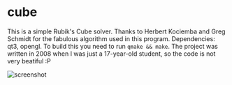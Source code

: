 cube
====

This is a simple Rubik's Cube solver. Thanks to Herbert Kociemba and Greg Schmidt for the fabulous algorithm used in this program. Dependencies: qt3, opengl. To build this you need to run `qmake && make`. The project was written in 2008 when I was just a 17-year-old student, so the code is not very beatiful :P

![screenshot](https://raw.github.com/yndi/cube/master/screen.png "Solver")